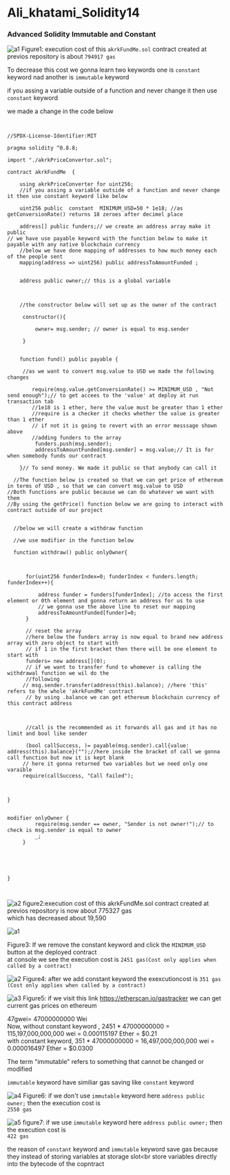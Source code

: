 # Ali_khatami_Solidity14
### Advanced Solidity Immutable and Constant 
![a1](https://github.com/C191068/Ali_khatami_Solidity14/assets/89090776/6e331a1f-a202-4834-9722-e244461d533c)
Figure1: execution cost of this ```akrkFundMe.sol``` contract created at previos repository is about ```794917 gas```

To decrease this cost we gonna learn two keywords one is ```constant``` keyword nad another is ```immutable``` keyword <br>

if you assing a variable outside of a function and never change it then use ```constant``` keyword 

we made a change in the code below

```


//SPDX-License-Identifier:MIT

pragma solidity ^0.8.8;

import "./akrkPriceConvertor.sol";

contract akrkFundMe  {

    using akrkPriceConverter for uint256;
    //if you assing a variable outside of a function and never change it then use constant keyword like below

    uint256 public  constant  MINIMUM_USD=50 * 1e18; //as getConversionRate() returns 18 zeroes after decimel place
 
    address[] public funders;// we create an address array make it public 
// we have use payable keyword with the function below to make it payable with any native blockchain currency
    //below we have done mapping of addresses to how much money each of the people sent
    mapping(address => uint256) public addressToAmountFunded ;


    address public owner;// this is a global variable



    //the constructor below will set up as the owner of the contract

     constructor(){

         owner= msg.sender; // owner is equal to msg.sender

     }


    function fund() public payable {
     
     //as we want to convert msg.value to USD we made the following changes
       
        require(msg.value.getConversionRate() >= MINIMUM_USD , "Not send enough");// to get accees to the 'value' at deploy at run transaction tab
        //1e18 is 1 ether, here the value must be greater than 1 ether
        //require is a checker it checks whether the value is greater than 1 ether
        // if not it is going to revert with an error messsage shown above
        //adding funders to the array 
         funders.push(msg.sender);
         addressToAmountFunded[msg.sender] = msg.value;// It is for when somebody funds our contract

    }// To send money. We made it public so that anybody can call it

  //The function below is created so that we can get price of ethereum in terms of USD , so that we can convert msg.value to USD
//Both functions are public because we can do whatever we want with them
//By using the getPrice() function below we are going to interact with contract outside of our project
  

  //below we will create a withdraw function

  //we use modifier in the function below

  function withdraw() public onlyOwner{

      

      for(uint256 funderIndex=0; funderIndex < funders.length; funderIndex++){

          address funder = funders[funderIndex]; //to access the first element or 0th element and gonna return an address for us to use
          // we gonna use the above line to reset our mapping 
          addressToAmountFunded[funder]=0;
      }

      // reset the array
      //here below the funders array is now equal to brand new address array with zero object to start with
      // if 1 in the first bracket then there will be one element to start with
      funders= new address[](0);
      // if we want to transfer fund to whomever is calling the withdrawal function we wil do the 
      //following
     // msg.sender.transfer(address(this).balance); //here 'this' refers to the whole 'akrkFundMe' contract
      // by using .balance we can get ethereum blockchain currency of this contract address 

      

      //call is the recommended as it forwards all gas and it has no limit and bool like sender

      (bool callSuccess, )= payable(msg.sender).call{value: address(this).balance}("");//here inside the bracket of call we gonna call function but now it is kept blank
     // here it gonna returned two variables but we need only one varaible
     require(callSuccess, "Call failed");


     
}


modifier onlyOwner {
         require(msg.sender == owner, "Sender is not owner!");// to check is msg.sender is equal to owner
         _;
     }

  
   
    

}



```

![a2](https://github.com/C191068/Ali_khatami_Solidity14/assets/89090776/f0a28b18-12c5-41a7-be01-55be3f1c1983)
figure2:execution cost of this akrkFundMe.sol contract created at previos repository is now about 775327 gas<br>
which has decreased about 19,590<br>

![a1](https://github.com/C191068/Ali_khatami_Solidity14/assets/89090776/beb2d224-78d5-4732-a7ed-37a2bae7d552)

Figure3: If we remove the constant keyword and click the ```MINIMUM_USD``` button at the deployed contract <br>
at console we see the execution cost is ```2451 gas(Cost only applies when called by a contract)```

![a2](https://github.com/C191068/Ali_khatami_Solidity14/assets/89090776/39a0797b-fb7e-4559-b54c-f884b2f1125e)
Figure4: after we add constant keyword the exexcutioncost is ```351 gas (Cost only applies when called by a contract)```

![a3](https://github.com/C191068/Ali_khatami_Solidity14/assets/89090776/2139cd25-fd0a-4528-8668-931bcc8320e6)
Figure5: if we visit this link https://etherscan.io/gastracker we can get current gas prices on ethereum<br>

47gwei= 47000000000 Wei <br>
Now, without constant keyword , 2451 * 47000000000 = 115,197,000,000,000 wei = 0.000115197 Ether =  $0.21<br>
with constant keyword, 351 * 47000000000 = 16,497,000,000,000 wei = 0.000016497 Ether = $0.0300<br>

The term "immutable" refers to something that cannot be changed or modified<br>

```immutable``` keyword have similiar gas saving like ```constant``` keyword<br>

![a4](https://github.com/C191068/Ali_khatami_Solidity14/assets/89090776/1778ba1a-53bb-4f06-bd9b-db9bbd74ddf8)
Figure6: if we don't use ```immutable``` keyword here ```address public owner;``` then the execution cost is<br>
```2558 gas```<br>

![a5](https://github.com/C191068/Ali_khatami_Solidity14/assets/89090776/02ec33be-7ab4-4e22-a955-1d72b8b37c11)
figure7: if we  use ```immutable``` keyword here ```address public owner;``` then the execution cost is<br>
```422 gas```<br>

the reason of ```constant``` keyword and ```immutable``` keyword save gas because they instead of storing variables at storage slot<br
                                                                                                                                       store variables directly into the bytecode of the copntract<br>
                                                                                                                                       
                                                                                                                                     
                                                                                                                                   










